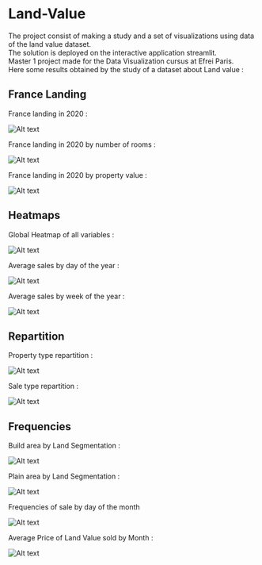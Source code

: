 # Land-Value

The project consist of making a study and a set of visualizations using data of the land value dataset.  
The solution is deployed on the interactive application streamlit.  
Master 1 project made for the Data Visualization cursus at Efrei Paris.  
Here some results obtained by the study of a dataset about Land value :

## France Landing 

France landing in 2020 :

![Alt text](plots/france_landing_2020.png)

France landing in 2020 by number of rooms :

![Alt text](plots/france_landing_2020_by_number_of_rooms.png)

France landing in 2020 by property value :

![Alt text](plots/france_landing_2020_by_property_value.png)

## Heatmaps

Global Heatmap of all variables :

![Alt text](plots/heatmap.png)

Average sales by day of the year :

![Alt text](plots/average_of_sales_by_day_of_the_year.png)

Average sales by week of the year :

![Alt text](plots/average_of_sales_by_week.png)

## Repartition

Property type repartition :

![Alt text](plots/property_type_repartition.png)

Sale type repartition :

![Alt text](plots/sale_type_repartition.png)

## Frequencies

Build area by Land Segmentation :

![Alt text](plots/Build_area_by_Land_Segmentation.png)

Plain area by Land Segmentation :

![Alt text](plots/Plain_area_by_Land_Segmentation.png)

Frequencies of sale by day of the month

![Alt text](plots/frequency_of_sale_by_day_of_the_month.png)

Average Price of Land Value sold by Month :

![Alt text](plots/Average_Price_of_Land_Value_sold_by_Month.png)
